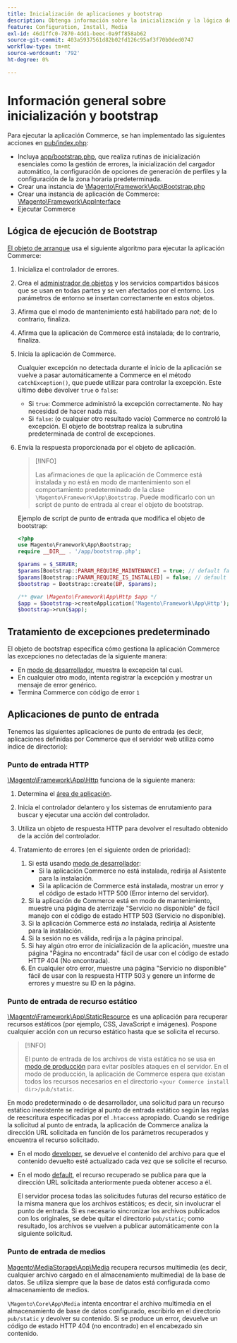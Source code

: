 ```yaml
---
title: Inicialización de aplicaciones y bootstrap
description: Obtenga información sobre la inicialización y la lógica de arranque de la aplicación Commerce.
feature: Configuration, Install, Media
exl-id: 46d1ffc0-7870-4dd1-beec-0a9ff858ab62
source-git-commit: 403a5937561d82b02fd126c95af3f70b0ded0747
workflow-type: tm+mt
source-wordcount: '792'
ht-degree: 0%

---
```


# Información general sobre inicialización y bootstrap

Para ejecutar la aplicación Commerce, se han implementado las siguientes acciones en [pub/index.php][index]:

- Incluya [app/bootstrap.php][bootinitial], que realiza rutinas de inicialización esenciales como la gestión de errores, la inicialización del cargador automático, la configuración de opciones de generación de perfiles y la configuración de la zona horaria predeterminada.
- Crear una instancia de [\Magento\Framework\App\Bootstrap.php][bootstrap] <!-- It requires initialization parameters to be specified in constructor. Normally, the $_SERVER super-global variable is supposed to be passed there. -->
- Crear una instancia de aplicación de Commerce: [\Magento\Framework\AppInterface][app-face]
- Ejecutar Commerce

## Lógica de ejecución de Bootstrap

[El objeto de arranque][bootinitial] usa el siguiente algoritmo para ejecutar la aplicación Commerce:

1. Inicializa el controlador de errores.
1. Crea el [administrador de objetos][object] y los servicios compartidos básicos que se usan en todas partes y se ven afectados por el entorno. Los parámetros de entorno se insertan correctamente en estos objetos.
1. Afirma que el modo de mantenimiento está habilitado para _not_; de lo contrario, finaliza.
1. Afirma que la aplicación de Commerce está instalada; de lo contrario, finaliza.
1. Inicia la aplicación de Commerce.

   Cualquier excepción no detectada durante el inicio de la aplicación se vuelve a pasar automáticamente a Commerce en el método `catchException()`, que puede utilizar para controlar la excepción. Este último debe devolver `true` o `false`:

   - Si `true`: Commerce administró la excepción correctamente. No hay necesidad de hacer nada más.
   - Si `false`: (o cualquier otro resultado vacío) Commerce no controló la excepción. El objeto de bootstrap realiza la subrutina predeterminada de control de excepciones.

1. Envía la respuesta proporcionada por el objeto de aplicación.

   >[!INFO]
   >
   >Las afirmaciones de que la aplicación de Commerce está instalada y no está en modo de mantenimiento son el comportamiento predeterminado de la clase `\Magento\Framework\App\Bootstrap`. Puede modificarlo con un script de punto de entrada al crear el objeto de bootstrap.

   Ejemplo de script de punto de entrada que modifica el objeto de bootstrap:

   ```php
   <?php
   use Magento\Framework\App\Bootstrap;
   require __DIR__ . '/app/bootstrap.php';
   
   $params = $_SERVER;
   $params[Bootstrap::PARAM_REQUIRE_MAINTENANCE] = true; // default false
   $params[Bootstrap::PARAM_REQUIRE_IS_INSTALLED] = false; // default true
   $bootstrap = Bootstrap::create(BP, $params);
   
   /** @var \Magento\Framework\App\Http $app */
   $app = $bootstrap->createApplication('Magento\Framework\App\Http');
   $bootstrap->run($app);
   ```

## Tratamiento de excepciones predeterminado

El objeto de bootstrap especifica cómo gestiona la aplicación Commerce las excepciones no detectadas de la siguiente manera:

- En [modo de desarrollador](../bootstrap/application-modes.md#developer-mode), muestra la excepción tal cual.
- En cualquier otro modo, intenta registrar la excepción y mostrar un mensaje de error genérico.
- Termina Commerce con código de error `1`

## Aplicaciones de punto de entrada

Tenemos las siguientes aplicaciones de punto de entrada (es decir, aplicaciones definidas por Commerce que el servidor web utiliza como índice de directorio):

### Punto de entrada HTTP

[\Magento\Framework\App\Http][http] funciona de la siguiente manera:

1. Determina el [área de aplicación](https://developer.adobe.com/commerce/php/architecture/modules/areas/).
1. Inicia el controlador delantero y los sistemas de enrutamiento para buscar y ejecutar una acción del controlador.
1. Utiliza un objeto de respuesta HTTP para devolver el resultado obtenido de la acción del controlador.
1. Tratamiento de errores (en el siguiente orden de prioridad):

   1. Si está usando [modo de desarrollador](../bootstrap/application-modes.md#developer-mode):
      - Si la aplicación Commerce no está instalada, redirija al Asistente para la instalación.
      - Si la aplicación de Commerce está instalada, mostrar un error y el código de estado HTTP 500 (Error interno del servidor).
   1. Si la aplicación de Commerce está en modo de mantenimiento, muestre una página de aterrizaje &quot;Servicio no disponible&quot; de fácil manejo con el código de estado HTTP 503 (Servicio no disponible).
   1. Si la aplicación Commerce está _no_ instalada, redirija al Asistente para la instalación.
   1. Si la sesión no es válida, redirija a la página principal.
   1. Si hay algún otro error de inicialización de la aplicación, muestre una página &quot;Página no encontrada&quot; fácil de usar con el código de estado HTTP 404 (No encontrada).
   1. En cualquier otro error, muestre una página &quot;Servicio no disponible&quot; fácil de usar con la respuesta HTTP 503 y genere un informe de errores y muestre su ID en la página.

### Punto de entrada de recurso estático

[\Magento\Framework\App\StaticResource][static-resource] es una aplicación para recuperar recursos estáticos (por ejemplo, CSS, JavaScript e imágenes). Pospone cualquier acción con un recurso estático hasta que se solicita el recurso.

>[!INFO]
>
>El punto de entrada de los archivos de vista estática no se usa en [modo de producción](application-modes.md#production-mode) para evitar posibles ataques en el servidor. En el modo de producción, la aplicación de Commerce espera que existan todos los recursos necesarios en el directorio `<your Commerce install dir>/pub/static`.

En modo predeterminado o de desarrollador, una solicitud para un recurso estático inexistente se redirige al punto de entrada estático según las reglas de reescritura especificadas por el `.htaccess` apropiado.
Cuando se redirige la solicitud al punto de entrada, la aplicación de Commerce analiza la dirección URL solicitada en función de los parámetros recuperados y encuentra el recurso solicitado.

- En el modo [developer](application-modes.md#developer-mode), se devuelve el contenido del archivo para que el contenido devuelto esté actualizado cada vez que se solicite el recurso.
- En el modo [default](application-modes.md#default-mode), el recurso recuperado se publica para que la dirección URL solicitada anteriormente pueda obtener acceso a él.

  El servidor procesa todas las solicitudes futuras del recurso estático de la misma manera que los archivos estáticos; es decir, sin involucrar el punto de entrada. Si es necesario sincronizar los archivos publicados con los originales, se debe quitar el directorio `pub/static`; como resultado, los archivos se vuelven a publicar automáticamente con la siguiente solicitud.

### Punto de entrada de medios

[Magento\MediaStorage\App\Media][media] recupera recursos multimedia (es decir, cualquier archivo cargado en el almacenamiento multimedia) de la base de datos. Se utiliza siempre que la base de datos está configurada como almacenamiento de medios.

`\Magento\Core\App\Media` intenta encontrar el archivo multimedia en el almacenamiento de base de datos configurado, escribirlo en el directorio `pub/static` y devolver su contenido. Si se produce un error, devuelve un código de estado HTTP 404 (no encontrado) en el encabezado sin contenido.

<!-- Link Definitions -->

[app-face]: https://github.com/magento/magento2/tree/2.4/lib/internal/Magento/Framework/AppInterface.php
[bootinitial]: https://github.com/magento/magento2/tree/2.4/app/bootstrap.php
[bootstrap]: https://github.com/magento/magento2/tree/2.4/lib/internal/Magento/Framework/App/Bootstrap.php
[http]: https://github.com/magento/magento2/tree/2.4/lib/internal/Magento/Framework/App/Http
[index]: https://github.com/magento/magento2/tree/2.4/pub/index.php
[media]: https://github.com/magento/magento2/tree/2.4/app/code/Magento/MediaStorage/App/Media.php
[object]: https://github.com/magento/magento2/tree/2.4/lib/internal/Magento/Framework/ObjectManager
[static-resource]: https://github.com/magento/magento2/tree/2.4/lib/internal/Magento/Framework/App/StaticResource.php
